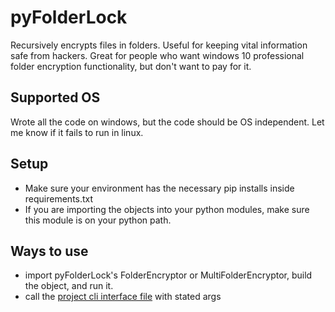 # pyFolderLock
Recursively encrypts files in folders. Useful for keeping vital information safe from hackers. Great for people who want windows 10 professional folder encryption functionality, but don't want to pay for it.

## Supported OS
Wrote all the code on windows, but the code should be OS independent. Let me know if it fails to run in linux.

## Setup
- Make sure your environment has the necessary pip installs inside requirements.txt
- If you are importing the objects into your python modules, make sure this module is on your python path.

## Ways to use
- import pyFolderLock's FolderEncryptor or MultiFolderEncryptor, build the object, and run it.
- call the [project cli interface file](https://github.com/Writ3r/pyFolderLock/blob/main/pyFolderLock/pyFolderLockCli.py) with stated args
